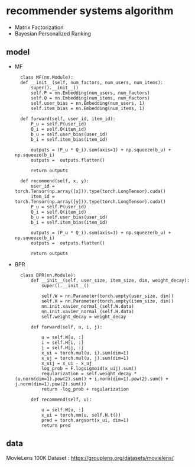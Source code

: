 # recommender systems algorithm
* Matrix Factorization
* Bayesian Personalized Ranking


## model
* MF

        class MF(nn.Module):
        def __init__(self, num_factors, num_users, num_items):
            super().__init__()
            self.P = nn.Embedding(num_users, num_factors)
            self.Q = nn.Embedding(num_items, num_factors)
            self.user_bias = nn.Embedding(num_users, 1)
            self.item_bias = nn.Embedding(num_items, 1)

        def forward(self, user_id, item_id):
            P_u = self.P(user_id)
            Q_i = self.Q(item_id)
            b_u = self.user_bias(user_id)
            b_i = self.item_bias(item_id)

            outputs = (P_u * Q_i).sum(axis=1) + np.squeeze(b_u) + np.squeeze(b_i)
            outputs =  outputs.flatten()

            return outputs

        def recommend(self, x, y):
            user_id = torch.Tensor(np.array([x])).type(torch.LongTensor).cuda()
            item_id = torch.Tensor(np.array([y])).type(torch.LongTensor).cuda()
            P_u = self.P(user_id)
            Q_i = self.Q(item_id)
            b_u = self.user_bias(user_id)
            b_i = self.item_bias(item_id)

            outputs = (P_u * Q_i).sum(axis=1) + np.squeeze(b_u) + np.squeeze(b_i)
            outputs =  outputs.flatten()

            return outputs
            
* BPR

        class BPR(nn.Module):
            def __init__(self, user_size, item_size, dim, weight_decay):
                super().__init__()

                self.W = nn.Parameter(torch.empty(user_size, dim))
                self.H = nn.Parameter(torch.empty(item_size, dim))
                nn.init.xavier_normal_(self.W.data)
                nn.init.xavier_normal_(self.H.data)
                self.weight_decay = weight_decay

            def forward(self, u, i, j):

                u = self.W[u, :]
                i = self.H[i, :]
                j = self.H[j, :]
                x_ui = torch.mul(u, i).sum(dim=1)
                x_uj = torch.mul(u, j).sum(dim=1)
                x_uij = x_ui - x_uj
                log_prob = F.logsigmoid(x_uij).sum()
                regularization = self.weight_decay * (u.norm(dim=1).pow(2).sum() + i.norm(dim=1).pow(2).sum() + j.norm(dim=1).pow(2).sum())
                return -log_prob + regularization

            def recommend(self, u):

                u = self.W[u, :]
                x_ui = torch.mm(u, self.H.t())
                pred = torch.argsort(x_ui, dim=1)
                return pred
## data

MovieLens 100K Dataset : https://grouplens.org/datasets/movielens/
